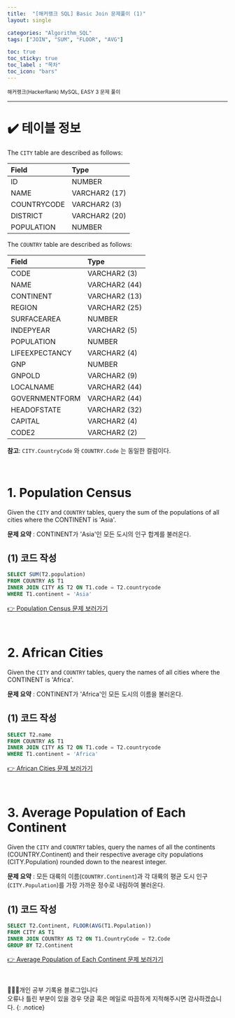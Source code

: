 ```yaml
---
title:  "[해커랭크 SQL] Basic Join 문제풀이 (1)"
layout: single

categories: "Algorithm_SQL"
tags: ["JOIN", "SUM", "FLOOR", "AVG"]

toc: true
toc_sticky: true
toc_label : "목차"
toc_icon: "bars"
---
```


<small>해커랭크(HackerRank) MySQL, EASY 3 문제 풀이</small>

***

# ✔️ 테이블 정보
The ```CITY``` table are described as follows:

| Field | Type |
|:------|:-----|
| ID | NUMBER |
| NAME | VARCHAR2 (17) |
| COUNTRYCODE | VARCHAR2 (3) |
| DISTRICT | VARCHAR2 (20) |
| POPULATION | NUMBER |

The ```COUNTRY``` table are described as follows:

| Field | Type |
|:------|:-----|
| CODE | VARCHAR2 (3) |
| NAME | VARCHAR2 (44) |
| CONTINENT | VARCHAR2 (13) |
| REGION | VARCHAR2 (25) |
| SURFACEAREA | NUMBER |
| INDEPYEAR | VARCHAR2 (5) |
| POPULATION | NUMBER |
| LIFEEXPECTANCY | VARCHAR2 (4) |
| GNP | NUMBER |
| GNPOLD | VARCHAR2 (9) |
| LOCALNAME | VARCHAR2 (44) |
| GOVERNMENTFORM | VARCHAR2 (44) |
| HEADOFSTATE | VARCHAR2 (32) |
| CAPITAL | VARCHAR2 (4) |
| CODE2 | VARCHAR2 (2) |

**참고**: ```CITY.CountryCode``` 와 ```COUNTRY.Code``` 는 동일한 컬럼이다.

<br>

# 1. Population Census
Given the ```CITY``` and ```COUNTRY``` tables, query the sum of the populations of all cities where the CONTINENT is 'Asia'.

**문제 요약** : CONTINENT가 'Asia'인 모든 도시의 인구 합계를 불러온다.

## (1) 코드 작성
```sql
SELECT SUM(T2.population)
FROM COUNTRY AS T1
INNER JOIN CITY AS T2 ON T1.code = T2.countrycode
WHERE T1.continent = 'Asia'
```

[👉 Population Census 문제 보러가기](https://www.hackerrank.com/challenges/asian-population/problem?isFullScreen=true)

<br>

# 2. African Cities
Given the ```CITY``` and ```COUNTRY``` tables, query the names of all cities where the CONTINENT is 'Africa'.

**문제 요약** : CONTINENT가 'Africa'인 모든 도시의 이름을 불러온다.

## (1) 코드 작성
```sql
SELECT T2.name
FROM COUNTRY AS T1
INNER JOIN CITY AS T2 ON T1.code = T2.countrycode
WHERE T1.continent = 'Africa'
```

[👉 African Cities 문제 보러가기](https://www.hackerrank.com/challenges/african-cities/problem?isFullScreen=true)

<br>

# 3. Average Population of Each Continent
Given the ```CITY``` and ```COUNTRY``` tables, query the names of all the continents (COUNTRY.Continent) and their respective average city populations (CITY.Population) rounded down to the nearest integer.

**문제 요약** : 모든 대륙의 이름(```COUNTRY.Continent```)과 각 대륙의 평균 도시 인구(```CITY.Population```)를 가장 가까운 정수로 내림하여 불러온다.

## (1) 코드 작성
```sql
SELECT T2.Continent, FLOOR(AVG(T1.Population))
FROM CITY AS T1
INNER JOIN COUNTRY AS T2 ON T1.CountryCode = T2.Code
GROUP BY T2.Continent
```

[👉 Average Population of Each Continent 문제 보러가기](https://www.hackerrank.com/challenges/average-population-of-each-continent/problem?isFullScreen=true)

<br>

👩🏻‍💻개인 공부 기록용 블로그입니다
<br>오류나 틀린 부분이 있을 경우 댓글 혹은 메일로 따끔하게 지적해주시면 감사하겠습니다.
{: .notice}